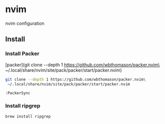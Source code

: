 # nvim
nvim configuration

## Install

### Install Packer

[packer](git clone --depth 1 https://github.com/wbthomason/packer.nvim\
 ~/.local/share/nvim/site/pack/packer/start/packer.nvim)

```bash
git clone --depth 1 https://github.com/wbthomason/packer.nvim\
 ~/.local/share/nvim/site/pack/packer/start/packer.nvim
 ```

```
:PackerSync
```

### Install ripgrep

```
brew install ripgrep
```
